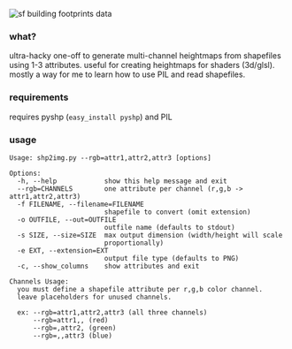 ![sf building footprints data](https://raw.github.com/miketahani/shp2img/master/example_output.png)

### what?

ultra-hacky one-off to generate multi-channel heightmaps from shapefiles using 1-3 attributes. 
useful for creating heightmaps for shaders (3d/glsl). mostly a way for me to learn how to use 
PIL and read shapefiles.

### requirements
requires pyshp (`easy_install pyshp`) and PIL

### usage


    Usage: shp2img.py --rgb=attr1,attr2,attr3 [options]

    Options:
      -h, --help            show this help message and exit
      --rgb=CHANNELS        one attribute per channel (r,g,b -> attr1,attr2,attr3)
      -f FILENAME, --filename=FILENAME
                            shapefile to convert (omit extension)
      -o OUTFILE, --out=OUTFILE
                            outfile name (defaults to stdout)
      -s SIZE, --size=SIZE  max output dimension (width/height will scale
                            proportionally)
      -e EXT, --extension=EXT
                            output file type (defaults to PNG)
      -c, --show_columns    show attributes and exit

    Channels Usage:
      you must define a shapefile attribute per r,g,b color channel.
      leave placeholders for unused channels.

      ex: --rgb=attr1,attr2,attr3 (all three channels)
          --rgb=attr1,, (red)
          --rgb=,attr2, (green)
          --rgb=,,attr3 (blue)
